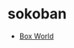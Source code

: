 # sokoban
- <a href="https://raw.githubusercontent.com/abnuo/sokoban/main/bw.txt" download>Box World</a>
